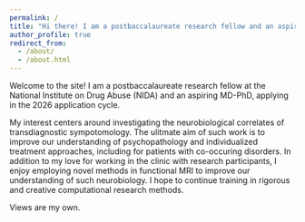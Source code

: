 ```yaml
---
permalink: /
title: "Hi there! I am a postbaccalaureate research fellow and an aspiring MD-PhD."
author_profile: true
redirect_from: 
  - /about/
  - /about.html
---
```




Welcome to the site! I am a postbaccalaureate research fellow at the National Institute on Drug Abuse (NIDA) and an aspiring MD-PhD, applying in the 2026 application cycle.


My interest centers around investigating the neurobiological correlates of transdiagnostic sympotomology. The ulitmate aim of such work is to improve our understanding of psychopathology and individualized treatment approaches, including for patients with co-occuring disorders. In addition to my love for working in the clinic with research participants, I enjoy employing novel methods in functional MRI to improve our understanding of such neurobiology. I hope to continue training in rigorous and creative computational research methods. 


Views are my own.
